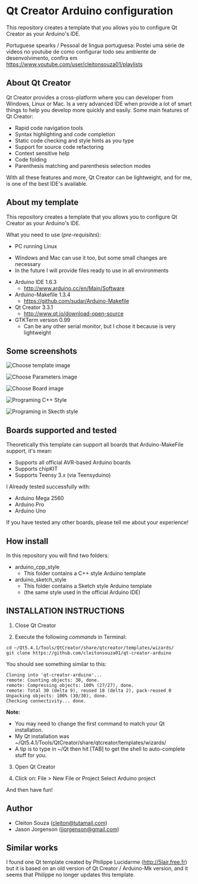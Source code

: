 # Qt Creator Arduino configuration

This repository creates a template that you allows you to configure Qt Creator as your Arduino's IDE.

Portuguese spearks / Pessoal de lingua portuguesa: Postei uma série de videos no youtube de como configurar todo seu ambiente de desenvolvimento, confira em https://www.youtube.com/user/cleitonsouza01/playlists


## About Qt Creator
Qt Creator provides a cross-platform where you can developer from Windows, Linux or Mac. Is a very advanced IDE when provide a lot of smart things to help you develop more quickly and easily. Some main features of Qt Creator:
- Rapid code navigation tools
- Syntax highlighting and code completion
- Static code checking and style hints as you type
- Support for source code refactoring
- Context sensitive help
- Code folding
- Parenthesis matching and parenthesis selection modes

With all these features and more, Qt Creator can be lightweight, and for me, is one of the best IDE's available.


## About my template
This repository creates a template that you allows you to configure Qt Creator as your Arduino's IDE.

What you need to use (*pre-requisites*):
* PC running Linux
- Windows and Mac can use it too, but some small changes are necessary
- In the future I will provide files ready to use in all environments
* Arduino IDE 1.6.3
  + http://www.arduino.cc/en/Main/Software
* Arduino-Makefile 1.3.4
  + https://github.com/sudar/Arduino-Makefile
* Qt Creator 3.3.1
  + http://www.qt.io/download-open-source
* GTKTerm version 0.99
  + Can be any other serial monitor, but I chose it because is very lightweight

## Some screenshots
![Choose template image](https://github.com/cleitonsouza01/qt-creator-arduino/blob/master/screenshot/img_choose_temp.png?raw=false "Screen where you can choose template")

![Choose Parameters image](https://github.com/cleitonsouza01/qt-creator-arduino/blob/master/screenshot/img_choose_param.png?raw=false "Screen where you can choose Parameters")

![Choose Board image](https://github.com/cleitonsouza01/qt-creator-arduino/blob/master/screenshot/img_choose_board.png?raw=false "Screen where you can choose Board")

![Programing C++ Style](https://github.com/cleitonsouza01/qt-creator-arduino/blob/master/screenshot/img_example_cpp_style.png?raw=false "Programing C++ Style")

![Programing in Skecth style](https://github.com/cleitonsouza01/qt-creator-arduino/blob/master/screenshot/img_example_sketch_style.png?raw=false "Programing in Skecth style")


## Boards supported and tested
Theoretically this template can support all boards that Arduino-MakeFile support, it's mean:
* Supports all official AVR-based Arduino boards
* Supports chipKIT
* Supports Teensy 3.x (via Teensyduino)

I Already tested successfully with:
- Arduino Mega 2560
- Arduino Pro
- Arduino Uno

If you have tested any other boards, please tell me about your experience!


## How install
In this repository you will find two folders:
* arduino_cpp_style
  + This folder contains a C++ style Arduino template
* arduino_sketch_style
  + This folder contains a Sketch style Arduino template
  + (the same style used in the official Arduino IDE)


INSTALLATION INSTRUCTIONS
-------------------------

1) Close Qt Creator

2) Execute the following *commands* in Terminal:

```
cd ~/Qt5.4.1/Tools/QtCreator/share/qtcreator/templates/wizards/
git clone https://github.com/cleitonsouza01/qt-creator-arduino
```
You should see something similar to this:

```
Cloning into 'qt-creator-arduino'...
remote: Counting objects: 30, done.
remote: Compressing objects: 100% (27/27), done.
remote: Total 30 (delta 9), reused 18 (delta 2), pack-reused 0
Unpacking objects: 100% (30/30), done.
Checking connectivity... done.
```
**Note:**
* You may need to change the first command to match your Qt installation.
* My Qt installation was ~/Qt5.4.1/Tools/QtCreator/share/qtcreator/templates/wizards/
* A tip is to type in ~/Qt then hit [TAB] to get the shell to auto-complete stuff for you.

3) Open Qt Creator

4) Click on:
File > New File or Project
Select Arduino project

And then have fun!


## Author
* Cleiton Souza (cleiton@tutamail.com)
* Jason Jorgenson (jjorgenson@gmail.com)

## Similar works
I found one Qt template created by Philippe Lucidarme (http://5lair.free.fr) but it is based on an old version of Qt Creator / Arduino-Mk version, and it seems that Philippe no longer updates this template.
